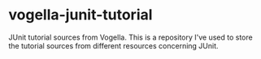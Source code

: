 # vogella-junit-tutorial
JUnit tutorial sources from Vogella.
This is a repository I've used to store the tutorial sources from different resources concerning JUnit.
